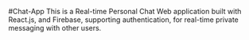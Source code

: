 #Chat-App
This is a Real-time Personal Chat Web application built with React.js, and Firebase, supporting authentication, for real-time private messaging with other users.
